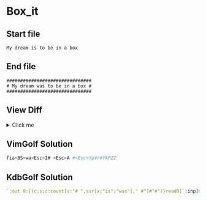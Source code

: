 # Box_it
## Start file
```
My dream is to be in a box
```
## End file
```
###############################
# My dream was to be in a box #
###############################
```
## View Diff
<details><summary>Click me</summary>

```
1c1,3
< My dream is to be in a box
---
> ###############################
> # My dream was to be in a box #
> ###############################
```
</details>

## VimGolf Solution
```sh
fia<BS>wa<Esc>I# <Esc>A #<Esc>YpVr#YkPZZ
```
## KdbGolf Solution
```q
`:out 0:{(c;s;c:count[s:"# ",ssr[x;"is";"was"]," #"]#"#")}read0[`:inp]0
```
